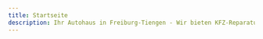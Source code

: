 ```yaml
---
title: Startseite
description: Ihr Autohaus in Freiburg-Tiengen - Wir bieten KFZ-Reparaturen, Wartung, Instandsetzung, HU/AU, Frontscheibenreparatur sowie Verkauf von Jahres- und Gebrauchtwagen.
---
```

